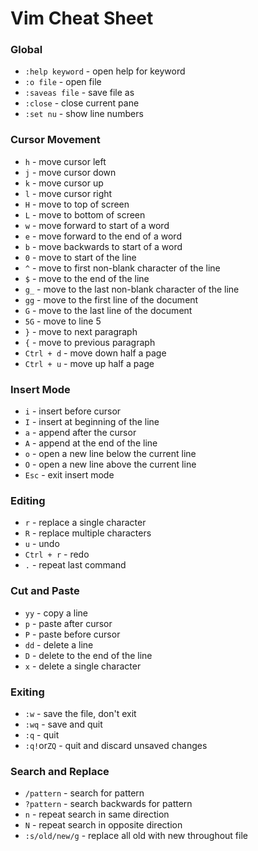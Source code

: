 # Vim Cheat Sheet

### Global                               
+ `:help keyword` - open help for keyword
+ `:o file` - open file                  
+ `:saveas file` - save file as          
+ `:close` - close current pane          
+ `:set nu` - show line numbers          

### Cursor Movement
+ `h` - move cursor left
+ `j` - move cursor down
+ `k` - move cursor up
+ `l` - move cursor right
+ `H` - move to top of screen
+ `L` - move to bottom of screen
+ `w` - move forward to start of a word
+ `e` - move forward to the end of a word
+ `b` - move backwards to start of a word
+ `0` - move to start of the line
+ `^` - move to first non-blank character of the line
+ `$` - move to the end of the line
+ `g_` - move to the last non-blank character of the line
+ `gg` - move to the first line of the document
+ `G` - move to the last line of the document
+ `5G` - move to line 5
+ `}` - move to next paragraph
+ `{` - move to previous paragraph
+ `Ctrl + d` - move down half a page
+ `Ctrl + u` - move up half a page

### Insert Mode
+ `i` - insert before cursor
+ `I` - insert at beginning of the line
+ `a` - append after the cursor
+ `A` - append at the end of the line
+ `o` - open a new line below the current line
+ `O` - open a new line above the current line
+ `Esc` - exit insert mode

### Editing
+ `r` - replace a single character
+ `R` - replace multiple characters
+ `u` - undo
+ `Ctrl + r` - redo
+ `.` - repeat last command

### Cut and Paste
+ `yy` - copy a line
+ `p` - paste after cursor
+ `P` - paste before cursor
+ `dd` - delete a line
+ `D` - delete to the end of the line
+ `x` - delete a single character

### Exiting
+ `:w` - save the file, don't exit
+ `:wq` - save and quit
+ `:q` - quit
+ `:q!`or`ZQ` - quit and discard unsaved changes

### Search and Replace
+ `/pattern` - search for pattern
+ `?pattern` - search backwards for pattern
+ `n` - repeat search in same direction
+ `N` - repeat search in opposite direction
+ `:s/old/new/g` - replace all old with new throughout file
